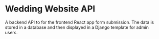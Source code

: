 # Wedding Website API

A backend API to for the frontend React app form submission. The data is stored in a database and then displayed in a
Django template for admin users.
